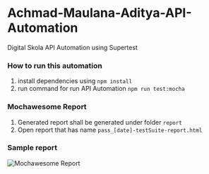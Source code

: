 # Achmad-Maulana-Aditya-API-Automation

Digital Skola API Automation using Supertest

### How to run this automation

1. install dependencies using
   `npm install`
2. run command for run API Automation
   `npm run test:mocha`

### Mochawesome Report

1. Generated report shall be generated under folder `report`
2. Open report that has name `pass_[date]-testSuite-report.html`

### Sample report

![Mochawesome Report](https://github.com/achmadmaulanaaditya/DS_API-Automation/assets/24439938/3a2167b1-8147-4a50-afe6-638cd9ba83e4)
